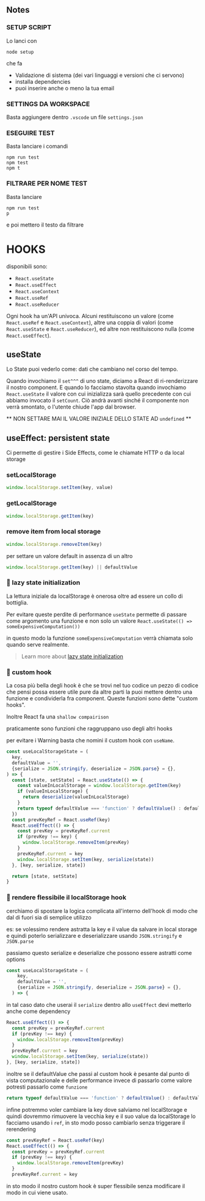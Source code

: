 ## Notes

### SETUP SCRIPT

Lo lanci con

```
node setup
```

che fa

- Validazione di sistema (dei vari linguaggi e versioni che ci servono)
- installa dependencies
- puoi inserire anche o meno la tua email

### SETTINGS DA WORKSPACE

Basta aggiungere dentro `.vscode` un file `settings.json`

### ESEGUIRE TEST

Basta lanciare i comandi

```shell
npm run test
npm test
npm t
```

### FILTRARE PER NOME TEST

Basta lanciare

```shell
npm run test
p
```

e poi mettero il testo da filtrare

# HOOKS

disponibili sono:

- `React.useState`
- `React.useEffect`
- `React.useContext`
- `React.useRef`
- `React.useReducer`

Ogni hook ha un'API univoca. Alcuni restituiscono un valore (come `React.useRef`
e `React.useContext`), altre una coppia di valori (come `React.useState` e
`React.useReducer`), ed altre non restituiscono nulla (come `React.useEffect`).

## useState

Lo State puoi vederlo come: dati che cambiano nel corso del tempo.

Quando invochiamo il `set^^^` di uno state, diciamo a React di ri-renderizzare
il nostro component. E quando lo facciamo stavolta quando invochiamo
`React.useState` il valore con cui inizializza sarà quello precedente con cui
abbiamo invocato il `setCount`. Ciò andrà avanti sinché il componente non verrà
smontato, o l'utente chiude l'app dal browser.

** NON SETTARE MAI IL VALORE INIZIALE DELLO STATE AD `undefined` **

## useEffect: persistent state

Ci permette di gestire i Side Effects, come le chiamate HTTP o da local storage

### setLocalStorage

```javascript
window.localStorage.setItem(key, value)
```

### getLocalStorage

```javascript
window.localStorage.getItem(key)
```

### remove item from local storage

```javascript
window.localStorage.removeItem(key)
```

per settare un valore default in assenza di un altro

```javascript
window.localStorage.getItem(key) || defaultValue
```

### 💯 lazy state initialization

La lettura iniziale da localStorage è onerosa oltre ad essere un collo di
bottiglia.

Per evitare queste perdite di performance `useState` permette di passare come
argomento una funzione e non solo un valore
`React.useState(() => someExpensiveComputation())`

in questo modo la funzione `someExpensiveComputation` verrà chiamata solo quando
serve realmente.

> Learn more about
> [lazy state initialization](https://kentcdodds.com/blog/use-state-lazy-initialization-and-function-updates)

### 💯 custom hook

La cosa più bella degli hook è che se trovi nel tuo codice un pezzo di codice
che pensi possa essere utile pure da altre parti la puoi mettere dentro una
funzione e condividerla fra component. Queste funzioni sono dette "custom
hooks".

Inoltre React fa una `shallow compairison`

praticamente sono funzioni che raggruppano uso degli altri hooks

per evitare i Warning basta che nomini il custom hook con `useName`.

```javascript
const useLocalStorageState = (
  key,
  defaultValue = '',
  {serialize = JSON.stringify, deserialize = JSON.parse} = {},
) => {
  const [state, setState] = React.useState(() => {
    const valueInLocalStorage = window.localStorage.getItem(key)
    if (valueInLocalStorage) {
      return deserialize(valueInLocalStorage)
    }
    return typeof defaultValue === 'function' ? defaultValue() : defaultValue
  })
  const prevKeyRef = React.useRef(key)
  React.useEffect(() => {
    const prevKey = prevKeyRef.current
    if (prevKey !== key) {
      window.localStorage.removeItem(prevKey)
    }
    prevKeyRef.current = key
    window.localStorage.setItem(key, serialize(state))
  }, [key, serialize, state])

  return [state, setState]
}
```

### 💯 rendere flessibile il localStorage hook

cerchiamo di spostare la logica complicata all'interno dell'hook di modo che dal
di fuori sia di semplice utilizzo

es: se volessimo rendere astratta la key e il value da salvare in local storage
e quindi poterlo serializzare e deserializzare usando `JSON.stringify` e
`JSON.parse`

passiamo questo serialize e deserialize che possono essere astratti come options

```javascript
const useLocalStorageState = (
    key,
    defaultValue = '',
    {serialize = JSON.stringify, deserialize = JSON.parse} = {},
  ) => {
```

in tal caso dato che userai il `serialize` dentro allo `useEffect` devi metterlo
anche come dependency

```javascript
React.useEffect(() => {
  const prevKey = prevKeyRef.current
  if (prevKey !== key) {
    window.localStorage.removeItem(prevKey)
  }
  prevKeyRef.current = key
  window.localStorage.setItem(key, serialize(state))
}, [key, serialize, state])
```

inoltre se il defaultValue che passi al custom hook è pesante dal punto di vista
computazionale e delle performance invece di passarlo come valore potresti
passarlo come `funzione`

```javascript
return typeof defaultValue === 'function' ? defaultValue() : defaultValue
```

infine potremmo voler cambiare la key dove salviamo nel localStorage e quindi
dovremmo rimuovere la vecchia key e il suo value da localStorage lo facciamo
usando i `ref`, in sto modo posso cambiarlo senza triggerare il rerendering

```javascript
const prevKeyRef = React.useRef(key)
React.useEffect(() => {
  const prevKey = prevKeyRef.current
  if (prevKey !== key) {
    window.localStorage.removeItem(prevKey)
  }
  prevKeyRef.current = key
```

in sto modo il nostro custom hook è super flessibile senza modificare il modo in
cui viene usato.
